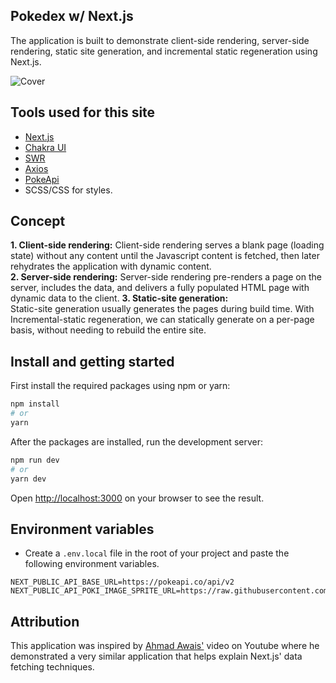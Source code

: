 ## Pokedex w/ Next.js
The application is built to demonstrate client-side rendering, server-side rendering, static site generation, and incremental static regeneration using Next.js.

![Cover](https://github.com/Boro23-wq/Pokedex-w-Next.js/blob/master/public/cover-min.png)

## Tools used for this site
- [Next.js](https://nextjs.org/)
- [Chakra UI](https://chakra-ui.com/)
- [SWR](https://swr.vercel.app/)
- [Axios](https://www.npmjs.com/package/axios)
- [PokeApi](https://pokeapi.co/docs/v2)
- SCSS/CSS for styles.

## Concept
**1. Client-side rendering:**
Client-side rendering serves a blank page (loading state) without any content until the Javascript content is fetched, then later rehydrates the application with dynamic content. <br/>
**2. Server-side rendering:**
Server-side rendering pre-renders a page on the server,  includes the data, and delivers a fully populated HTML page with dynamic data to the client.
**3. Static-site generation:** <br/>
Static-site generation usually generates the pages during build time. With Incremental-static regeneration, we can statically generate on a per-page basis, without needing to rebuild the entire site.

## Install and getting started

First install the required packages using npm or yarn:

```bash
npm install
# or
yarn
```

After the packages are installed, run the development server:

```bash
npm run dev
# or
yarn dev
```
Open [http://localhost:3000](http://localhost:3000) on your browser to see the result.

## Environment variables
- Create a `.env.local` file in the root of your project and paste the following environment variables.
```
NEXT_PUBLIC_API_BASE_URL=https://pokeapi.co/api/v2
NEXT_PUBLIC_API_POKI_IMAGE_SPRITE_URL=https://raw.githubusercontent.com/PokeAPI/sprites/master/sprites/pokemon/
```

## Attribution

This application was inspired by [Ahmad Awais'](https://www.youtube.com/watch?v=eKFZBCFa_jc&t=908s) video on Youtube where he demonstrated a very similar application that helps explain Next.js' data fetching techniques.